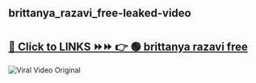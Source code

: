 
 ## brittanya_razavi_free-leaked-video 

# <h2><a href="https://clipsfans.com/brittanya_razavi_free&ref=git">🔗 Click to LINKS ⏩⏩ 👉 🟢 brittanya razavi free </a></h2>

<a href="https://clipsfans.com/brittanya_razavi_free&ref=git" rel="nofollow" data-target="animated-image.originalLink"><img src="https://i.ibb.co.com/xMMVF88/686577567.gif" alt="Viral Video Original" style="max-width: 100%; display: inline-block;" data-target="animated-image.originalImage"></a>

